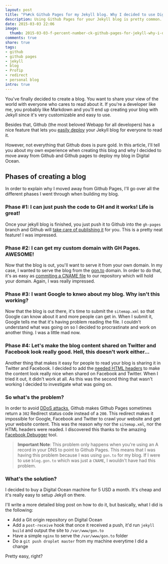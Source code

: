 ```yaml
---
layout: post
title: "F%#ck Github Pages for my Jekyll blog. Why I decided to use Digital Ocean instead?"
description: Using Github Pages for your Jekyll blog is pretty common. In this article I'll explain why that's the worse thing you can do!
date: 2015-03-03 22:06
image:
  thumb: 2015-03-03-f-percent-number-ck-github-pages-for-jekyll-why-i-decided-to-use-digital-ocean/logo.png
comments: true
share: true
tags:
- github
- github pages
- jekyll
- blog
- ProTip
- redirect
- personal blog
intro: true
---
```

You've finally decided to create a blog. You want to share your view of the world with everyone who cares to read about it. If you're a developer like me, you probably like Markdown and you'll end up creating your blog with Jekyll since it's very customizable and easy to use.

Besides that, Github (the most beloved Webapp for all developers) has a nice feature that lets you [easily deploy](https://help.github.com/articles/using-jekyll-with-pages/) your Jekyll blog for everyone to read it.

However, not everything that Github does is pure gold. In this article, I'll tell you about my own experience when creating this blog and why I decided to move away from Github and Github pages to deploy my blog in Digital Ocean.

<!-- more -->

## Phases of creating a blog

In order to explain why I moved away from Github Pages, I'll go over all the different phases I went through when building my blog.

### Phase #1: I can just push the code to GH and it works! Life is great!

Once your jekyll blog is finished, you just push it to Github into the `gh-pages` branch and Github will [take care of publishing it](https://help.github.com/articles/using-jekyll-with-pages/#using-jekyll) for you. This is a pretty neat feature! I was impressed.

### Phase #2: I can get my custom domain with GH Pages. AWESOME!

Now that the blog is out, you'll want to serve it from your own domain. In my case, I wanted to serve the blog from the [gon.to](http://gon.to) domain. In order to do that, it's as easy as [commiting a CNAME file](https://help.github.com/articles/setting-up-a-custom-domain-with-github-pages/) to our repository which will hold your domain. Again, I was really impressed.

### Phase #3: I want Google to knwo about my blog. Why isn't this working?

Now that the blog is out there, it's time to submit the `sitemap.xml` so that Google can know about it and more people can get in. When I submit it, Google tells me that it's having problem reading the file. I couldn't understand what was going on so I decided to procrastinate and work on another thing. I was a little mad now.

### Phase #4: Let's make the blog content shared on Twitter and Facebook look really good. Hell, this doesn't work either...

Another thing that makes it easy for people to read your blog is sharing it in Twitter and Facebook. I decided to add the [needed HTML headers](https://github.com/mgonto/gon.to/blob/master/_includes/head.html#L8-L24) to make the content look really nice when shared on Facebook and Twitter. When I tried it out, it didn't work at all. As this was the second thing that wasn't working I decided to investigate what was going on.

### So what's the problem?

In order to avoid [DDoS attacks](http://en.wikipedia.org/wiki/Denial-of-service_attack), Github makes Github Pages sometimes return a `302` Redirect status code instead of a `200`. This redirect makes it impossible for Google, Facebook and Twitter to crawl your website and get your website content. This was the reason why nor the `sitemap.xml`, nor the HTML headers were readed. I discovered this thanks to the amazing [Facebook Debugger](https://developers.facebook.com/tools/debug/og/object/) tool.

> **Important Note**: This problem only happens when you're using an A record in your DNS to point to Github Pages. This means that I was having this problem because I was using `gon.to` for my blog. If I were to use `blog.gon.to` which was just a `CNAME`, I wouldn't have had this problem.

### What's the solution?

I decided to buy a Digital Ocean machine for 5 USD a month. It's cheap and it's really easy to setup Jekyll on there.

I'll write a more detailed blog post on how to do it, but basically, what I did is the following:

* Add a Git origin repository on Digital Ocean
* Add a `post-receive` hook that once it received a push, it'd run `jekyll build` and output the site to `/var/www/gon.to`
* Have a simple `nginx` to serve the `/var/www/gon.to` folder
* Do a `git push droplet master` from my machine everytime I did a change

Pretty easy, right?
